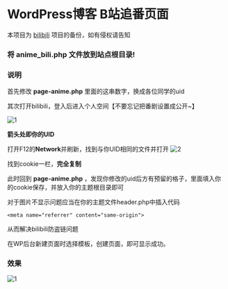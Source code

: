 # WordPress博客 B站追番页面

本项目为 [bilibili](https://github.com/TaylorLottner/bilibili) 项目的备份，如有侵权请告知

### 将 **anime_bili.php** 文件放到站点根目录!

### 说明
首先修改 **page-anime.php** 里面的这串数字，换成各位同学的uid


其次打开bilibili，登入后进入个人空间【不要忘记把番剧设置成公开~】


![1](https://i.loli.net/2020/03/10/9Efl7u5oa3n6N1i.png)


**箭头处即你的UID**

打开F12的**Network**并刷新，找到与你UID相同的文件并打开
![2](https://i.loli.net/2020/03/10/WYkMvLwJbcOjla5.png)

找到cookie一栏，**完全复制**



此时回到 **page-anime.php** ，发现你修改的uid后方有预留的格子，里面填入你的cookie保存，并放入你的主题根目录即可


对于图片不显示问题应当在你的主题文件header.php中插入代码
```
<meta name="referrer" content="same-origin">
```
从而解决bilibili防盗链问题


在WP后台新建页面时选择模板，创建页面，即可显示成功。


### 效果
![1](https://i.loli.net/2020/03/10/hcei4TDbRp1nCma.png)
